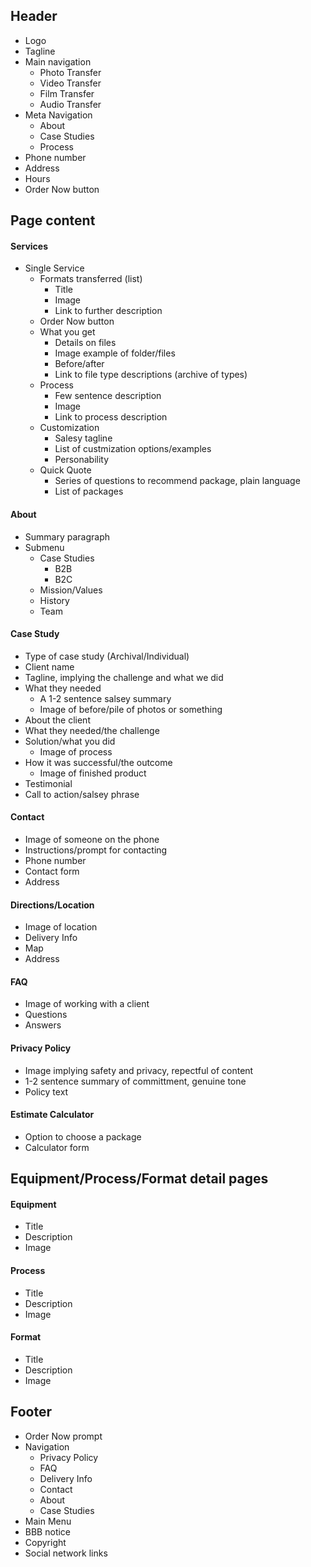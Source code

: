 ## Header

- Logo
- Tagline
- Main navigation
	- Photo Transfer
	- Video Transfer
	- Film Transfer
	- Audio Transfer
- Meta Navigation
	- About
	- Case Studies
	- Process
- Phone number
- Address
- Hours
- Order Now button

## Page content

#### Services

-  Single Service
	- Formats transferred (list)
		- Title
		- Image
		- Link to further description
	- Order Now button
	- What you get
		- Details on files
		- Image example of folder/files
		- Before/after
		- Link to file type descriptions (archive of types)
	- Process
		- Few sentence description
		- Image
		- Link to process description
	- Customization
		- Salesy tagline
		- List of custmization options/examples
		- Personability
	- Quick Quote
		- Series of questions to recommend package, plain language
		- List of packages

#### About

- Summary paragraph
- Submenu
	- Case Studies
		- B2B
		- B2C
	- Mission/Values
	- History
	- Team

#### Case Study

- Type of case study (Archival/Individual)
- Client name
- Tagline, implying the challenge and what we did
- What they needed
	- A 1-2 sentence salsey summary
	- Image of before/pile of photos or something
- About the client 
- What they needed/the challenge
- Solution/what you did
	- Image of process
- How it was successful/the outcome
	- Image of finished product
- Testimonial
- Call to action/salsey phrase

#### Contact

- Image of someone on the phone
- Instructions/prompt for contacting
- Phone number
- Contact form
- Address

#### Directions/Location

- Image of location
- Delivery Info
- Map
- Address

#### FAQ

- Image of working with a client
- Questions
- Answers

#### Privacy Policy

- Image implying safety and privacy, repectful of content
- 1-2 sentence summary of committment, genuine tone
- Policy text

#### Estimate Calculator

- Option to choose a package
- Calculator form

## Equipment/Process/Format detail pages

#### Equipment

- Title
- Description
- Image

#### Process

- Title
- Description
- Image

#### Format

- Title
- Description
- Image

## Footer

- Order Now prompt
- Navigation
	- Privacy Policy
	- FAQ
	- Delivery Info
	- Contact
	- About
	- Case Studies
- Main Menu
- BBB notice
- Copyright
- Social network links